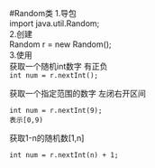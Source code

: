 #Random类
1.导包  
import java.util.Random;      
2.创建    
Random r = new Random();    
3.使用     
获取一个随机int数字 有正负  
```int num = r.nextInt();```

获取一个指定范围的数字 左闭右开区间  
```
int num = r.nextInt(9);
表示[0,9)
```

获取1-n的随机数[1,n]  
```
int num = r.nextInt(n) + 1;
```

 